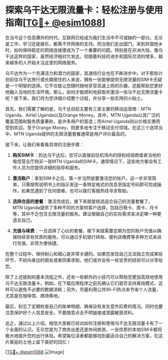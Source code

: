 # 探索乌干达无限流量卡：轻松注册与使用指南[[TG💪+ @esim1088](https://t.me/s/esim1088)]

在当今这个信息爆炸的时代，互联网已经成为我们生活中不可或缺的一部分。无论是工作、学习还是娱乐，都离不开网络的支持。而当我们走出国门，来到异国他乡时，如何保持稳定的网络连接便成为了一个重要的问题。特别是在非洲大陆，像乌干达这样的国家，虽然经济相对欠发达，但随着科技的进步和国际交流的增多，越来越多的人开始关注这里的网络服务。

乌干达作为一个充满活力和潜力的国家，其通信行业也在不断进步中。对于那些计划前往乌干达旅行或长期居住的人来说，拥有一张能够提供无限流量的SIM卡无疑是一个明智的选择。它不仅能让您随时随地享受高速上网的乐趣，还能帮助您更好地融入当地的生活环境。那么，如何才能顺利地获取并激活一张乌干达无限流量卡呢？接下来，我们将为您详细介绍整个过程，并分享一些实用的小贴士。

首先，我们需要了解的是，乌干达目前主要有三家主要的移动运营商：MTN Uganda、Airtel Uganda以及Orange Money。其中，MTN Uganda以其广泛的覆盖范围和服务质量著称，是许多用户的首选；而Airtel Uganda则以价格实惠而受到欢迎。至于Orange Money，则更多地专注于移动支付领域。在这三个选项当中，MTN Uganda提供的无限流量套餐通常是用户评价最高的。

接下来，让我们来看看具体的注册步骤：

1. **购买SIM卡**：到达乌干达后，您可以直接前往机场内的授权经销商或者当地的电信营业厅购买一张MTN Uganda的SIM卡。通常情况下，这些地方都会有工作人员为您提供详细的指导和服务。

2. **激活账户**：拿到SIM卡之后，第一步当然是要激活您的账户。这一步非常简单，只需按照说明书上的指示发送一条特定格式的信息至指定号码即可完成操作。如果您遇到了任何困难，也可以拨打客服热线寻求帮助。

3. **选择合适的套餐**：激活完成后，接下来就是挑选适合自己的流量套餐了。MTN Uganda提供了多种不同的方案供客户选择，包括日租卡、周卡、月卡等，其中不乏包含无限流量的服务。建议根据自己的实际需求来决定哪一种更适合自己。

4. **充值与续费**：一旦选择了心仪的套餐，接下来就需要定期为您的账户充值以确保持续享有优质的服务。可以通过手机银行转账、便利店缴费等多种方式来进行充值，非常方便快捷。

在整个过程中，保持耐心和细心是非常关键的。如果您发现自己无法独立完成某些环节，不妨向身边的朋友或者同事求助，他们或许会有一些宝贵的经验可以分享给您。

除了上述提到的基本流程之外，还有一些额外的小技巧可以帮助您更加高效地使用乌干达无限流量卡。例如，在下载应用程序之前先确认它们是否支持离线模式，这样可以避免不必要的数据消耗；另外，尽量利用公共Wi-Fi热点来节省个人流量，尤其是在咖啡馆、商场等地。

最后，别忘了定期检查自己的账单明细，确保没有发生意外扣费的情况。同时也要注意保护好个人信息安全，不要随意点击不明链接或泄露敏感资料。

总之，通过以上介绍，相信大家都已经对如何注册和使用乌干达无限流量卡有了一个全面的认识。无论您是为了商务出差还是休闲旅游，一张优质的本地SIM卡都将极大地提升您的出行体验。希望每位读者都能够找到最适合自己的解决方案，在这片美丽的土地上留下美好的回忆！

[[TG💪+ @esim1088](https://t.me/s/esim1088) ![Image](https://i.postimg.cc/4NQfJmqS/Snipaste-2025-05-13-00-14-12.png)]